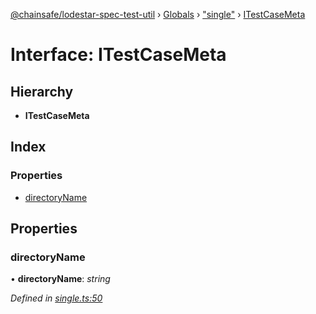[@chainsafe/lodestar-spec-test-util](../README.md) › [Globals](../globals.md) › ["single"](../modules/_single_.md) › [ITestCaseMeta](_single_.itestcasemeta.md)

# Interface: ITestCaseMeta

## Hierarchy

* **ITestCaseMeta**

## Index

### Properties

* [directoryName](_single_.itestcasemeta.md#directoryname)

## Properties

###  directoryName

• **directoryName**: *string*

*Defined in [single.ts:50](https://github.com/ChainSafe/lodestar/blob/b5860cf/packages/lodestar-spec-test-util/src/single.ts#L50)*
